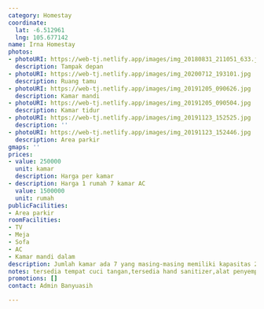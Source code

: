 ```yaml
---
category: Homestay
coordinate:
  lat: -6.512961
  lng: 105.677142
name: Irna Homestay
photos:
- photoURI: https://web-tj.netlify.app/images/img_20180831_211051_633.jpg
  description: Tampak depan
- photoURI: https://web-tj.netlify.app/images/img_20200712_193101.jpg
  description: Ruang tamu
- photoURI: https://web-tj.netlify.app/images/img_20191205_090626.jpg
  description: Kamar mandi
- photoURI: https://web-tj.netlify.app/images/img_20191205_090504.jpg
  description: Kamar tidur
- photoURI: https://web-tj.netlify.app/images/img_20191123_152525.jpg
  description: ''
- photoURI: https://web-tj.netlify.app/images/img_20191123_152446.jpg
  description: Area parkir
gmaps: ''
prices:
- value: 250000
  unit: kamar
  description: Harga per kamar
- description: Harga 1 rumah 7 kamar AC
  value: 1500000
  unit: rumah
publicFacilities:
- Area parkir
roomFacilities:
- TV
- Meja
- Sofa
- AC
- Kamar mandi dalam
description: Jumlah kamar ada 7 yang masing-masing memiliki kapasitas 2 orang
notes: tersedia tempat cuci tangan,tersedia hand sanitizer,alat penyemprot disenfektan
promotions: []
contact: Admin Banyuasih

---
```

